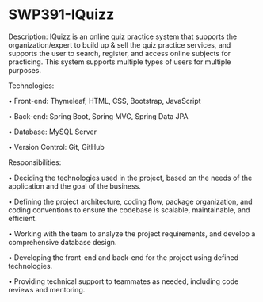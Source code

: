 # SWP391-IQuizz


Description: IQuizz is an online quiz practice system that supports the organization/expert to build up & sell the quiz practice
services, and supports the user to search, register, and access online subjects for practicing. This system supports multiple types of users for
multiple purposes.


Technologies:


• Front-end: Thymeleaf, HTML, CSS, Bootstrap, JavaScript


• Back-end: Spring Boot, Spring MVC, Spring Data JPA


• Database: MySQL Server


• Version Control: Git, GitHub


Responsibilities:


• Deciding the technologies used in the project, based on the needs of the application and the goal of the business.


• Defining the project architecture, coding flow, package organization, and coding conventions to ensure the codebase is scalable,
 maintainable, and efficient.


• Working with the team to analyze the project requirements, and develop a comprehensive database design.


• Developing the front-end and back-end for the project using defined technologies.


• Providing technical support to teammates as needed, including code reviews and mentoring.

